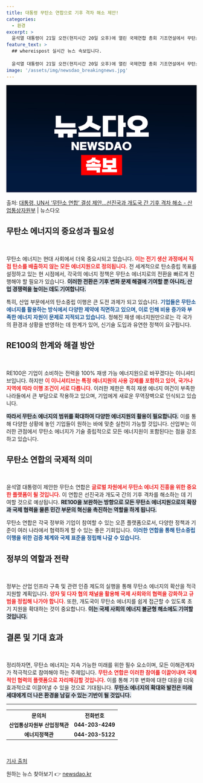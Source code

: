 ```yaml
---
title: 대통령 무탄소 연합으로 기후 격차 해소 제안!
categories:
  - 환경
excerpt: >
  윤석열 대통령이 21일 오전(현지시간 20일 오후)에 열린 국제연합 총회 기조연설에서 무탄소에너지의 국제 확…
feature_text: >
  ## whereispost 실시간 뉴스 속보입니다.

  윤석열 대통령이 21일 오전(현지시간 20일 오후)에 열린 국제연합 총회 기조연설에서 무탄소에너지의 국제 확…
image: '/assets/img/newsdao_breakingnews.jpg'
---
```


![뉴스다오 속보](/assets/img/newsdao_breakingnews.jpg)

<p>출처: <a href="https://newsdao.kr/2008" rel="dofollow">대통령, UN서 ‘무탄소 연합’ 결성 제안…선진국과 개도국 간 기후 격차 해소 - 산업통상자원부</a> | 뉴스다오</p>

<h2 data-ke-size="size26">무탄소 에너지의 중요성과 필요성</h2>

<p data-ke-size="size16">&nbsp;</p>

무탄소 에너지는 현대 사회에서 더욱 중요시되고 있습니다. <b><span style="color: #ee2323;">이는 전기 생산 과정에서 직접 탄소를 배출하지 않는 모든 에너지원으로 정의됩니다.</span></b> 전 세계적으로 탄소중립 목표를 설정하고 있는 현 시점에서, 각국의 에너지 정책은 무탄소 에너지로의 전환을 빠르게 진행해야 할 필요가 있습니다. <b><span style="background-color: #21538527;">이러한 전환은 기후 변화 문제 해결에 기여할 뿐 아니라, 산업 경쟁력을 높이는 데도 기여합니다.</span></b> 

특히, 산업 부문에서의 탄소중립 이행은 큰 도전 과제가 되고 있습니다. <b><span style="color: #1a5490;">기업들은 무탄소 에너지를 활용하는 방식에서 다양한 제약에 직면하고 있으며, 이로 인해 비용 증가와 부족한 에너지 자원이 문제로 지적되고 있습니다.</span></b> 정해진 재생 에너지원만으로는 각 국가의 환경과 상황을 반영하는 데 한계가 있어, 신기술 도입과 유연한 정책이 요구됩니다.

<h2 data-ke-size="size26">RE100의 한계와 해결 방안</h2>

<p data-ke-size="size16">&nbsp;</p>

RE100은 기업이 소비하는 전력을 100% 재생 가능 에너지원으로 바꾸겠다는 이니셔티브입니다. 하지만 <b><span style="color: #ee2323;">이 이니셔티브는 특정 에너지원의 사용 강제를 포함하고 있어, 국가나 지역에 따라 이행 조건이 서로 다릅니다.</span></b> 이러한 제한은 특히 재생 에너지 여건이 부족한 나라들에서 큰 부담으로 작용하고 있으며, 기업에게 새로운 무역장벽으로 인식되고 있습니다. 

<b><span style="background-color: #21538527;">따라서 무탄소 에너지의 범위를 확대하여 다양한 에너지원의 활용이 필요합니다.</span></b> 이를 통해 다양한 상황에 놓인 기업들이 원하는 바에 맞춘 실천이 가능할 것입니다. 산업부는 이러한 관점에서 무탄소 에너지가 기술 중립적으로 모든 에너지원이 포함된다는 점을 강조하고 있습니다.

<h2 data-ke-size="size26">무탄소 연합의 국제적 의미</h2>

<p data-ke-size="size16">&nbsp;</p>

윤석열 대통령이 제안한 무탄소 연합은 <b><span style="color: #ee2323;">글로벌 차원에서 무탄소 에너지 진흥을 위한 중요한 플랫폼이 될 것입니다.</span></b> 이 연합은 선진국과 개도국 간의 기후 격차를 해소하는 데 기여할 것으로 예상됩니다. <b><span style="background-color: #21538527;">RE100을 보완하는 방향으로 모든 무탄소 에너지원으로의 확장과 국제 협력을 물론 민간 부문의 혁신을 촉진하는 역할을 하게 됩니다.</span></b> 

무탄소 연합은 각국 정부와 기업이 참여할 수 있는 오픈 플랫폼으로서, 다양한 정책과 기준이 여러 나라에서 협력하게 할 수 있는 좋은 기회입니다. <b><span style="color: #1a5490;">이러한 연합을 통해 탄소중립 이행을 위한 검증 체계와 국제 표준을 정립해 나갈 수 있습니다.</span></b>

<h2 data-ke-size="size26">정부의 역할과 전략</h2>

<p data-ke-size="size16">&nbsp;</p>

정부는 산업 인프라 구축 및 관련 인증 제도의 실행을 통해 무탄소 에너지의 확산을 적극 지원할 계획입니다. <b><span style="color: #ee2323;">양자 및 다자 협의 채널을 활용해 국제 사회와의 협력을 강화하고 규범을 정립해 나가야 합니다.</span></b> 또한, 개도국이 무탄소 에너지를 쉽게 접근할 수 있도록 초기 지원을 확대하는 것이 중요합니다. <b><span style="background-color: #21538527;">이는 국제 사회의 에너지 불균형 해소에도 기여할 것입니다.</span></b> 

<h2 data-ke-size="size26">결론 및 기대 효과</h2>

<p data-ke-size="size16">&nbsp;</p>

정리하자면, 무탄소 에너지는 지속 가능한 미래를 위한 필수 요소이며, 모든 이해관계자가 적극적으로 참여해야 하는 주제입니다. <b><span style="color: #ee2323;">무탄소 연합은 이러한 참여를 이끌어내며 국제적인 협력의 플랫폼으로 자리매김할 것입니다.</span></b> 이를 통해 기후 변화에 대한 대응을 더욱 효과적으로 이끌어낼 수 있을 것으로 기대됩니다. <b><span style="background-color: #21538527;">무탄소 에너지의 확대와 발전은 미래 세대에게 더 나은 환경을 남길 수 있는 기반이 될 것입니다.</span></b> 

<hr>

<table style="width:100%; border-collapse:collapse;">
<tr>
<th style="text-align: center; height: 17px;"><b>문의처</b></th>
<th style="text-align: center; height: 17px;"><b>전화번호</b></th>
</tr>
<tr>
<td style="text-align: center; height: 17px;"><b>산업통상자원부 산업정책관</b></td>
<td style="text-align: center; height: 17px;"><b>044-203-4249</b></td>
</tr>
<tr>
<td style="text-align: center; height: 17px;"><b>에너지정책관</b></td>
<td style="text-align: center; height: 17px;"><b>044-203-5122</b></td>
</tr>
</table>

<p data-ke-size="size16">&nbsp;</p>

<a href="https://newsdao.kr/2008">기사 출처</a> 

원하는 뉴스 찾아보기 👉 <a href="https://newsdao.kr" rel="dofollow">newsdao.kr</a>


